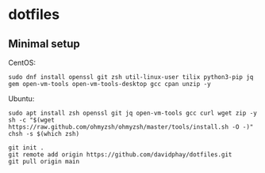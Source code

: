 # dotfiles


## Minimal setup
CentOS:
```
sudo dnf install openssl git zsh util-linux-user tilix python3-pip jq gem open-vm-tools open-vm-tools-desktop gcc cpan unzip -y
```

Ubuntu:
```
sudo apt install zsh openssl git jq open-vm-tools gcc curl wget zip -y
sh -c "$(wget https://raw.github.com/ohmyzsh/ohmyzsh/master/tools/install.sh -O -)"
chsh -s $(which zsh)
```

```
git init .
git remote add origin https://github.com/davidphay/dotfiles.git
git pull origin main
```
